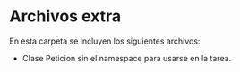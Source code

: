 # Archivos extra 
En esta carpeta se incluyen los siguientes archivos:

- Clase Peticion sin el namespace para usarse en la tarea.

